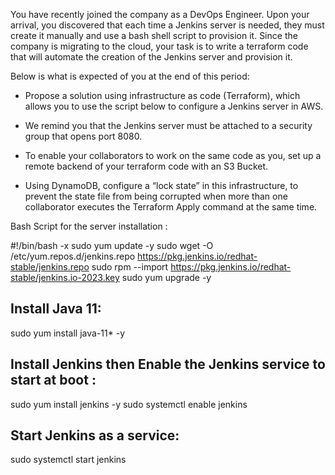 You have recently joined the company as a DevOps Engineer. Upon your arrival, you discovered that each time a Jenkins server is needed, they must create it manually and use a bash shell script to provision it. Since the company is migrating to the cloud, your task is to write a terraform code that will automate the creation of the Jenkins server and provision it.

Below is what is expected of you at the end of this period:


- Propose a solution using infrastructure as code (Terraform), which allows you to use the script below to configure a Jenkins server in AWS.


- We remind you that the Jenkins server must be attached to a security group that opens port 8080.


- To enable your collaborators to work on the same code as you, set up a remote backend of your terraform code with an S3 Bucket.


- Using DynamoDB, configure a “lock state” in this infrastructure, to prevent the state file from being corrupted when more than one collaborator executes the Terraform Apply command at the same time.
 

Bash Script for the server installation :

#!/bin/bash -x
sudo yum update -y
sudo wget -O /etc/yum.repos.d/jenkins.repo https://pkg.jenkins.io/redhat-stable/jenkins.repo
sudo rpm --import https://pkg.jenkins.io/redhat-stable/jenkins.io-2023.key
sudo yum upgrade -y

## Install Java 11:
sudo yum install java-11* -y

## Install Jenkins then Enable the Jenkins service to start at boot :
sudo yum install jenkins -y
sudo systemctl enable jenkins

## Start Jenkins as a service:
sudo systemctl start jenkins